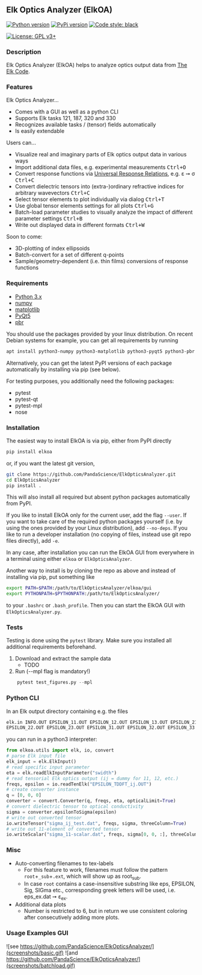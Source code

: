 ## Elk Optics Analyzer (ElkOA)
[![Python version](https://img.shields.io/pypi/pyversions/elkoa.svg?style=flat-square)](pypi.org/project/elkoa/)
[![PyPi version](https://img.shields.io/pypi/v/elkoa.svg?style=flat-square)](pypi.org/project/elkoa/)
[![Code style: black](https://img.shields.io/badge/code%20style-black-000000.svg?style=flat-square)](https://github.com/python/black)
<!-- [![License: GPL v3+](https://img.shields.io/github/license/PandaScience/ElkOpticsAnalyzer.svg?style=flat-square)](http://www.gnu.org/licenses/gpl-3.0) -->
[![License: GPL v3+](https://img.shields.io/pypi/l/elkoa.svg?style=flat-square)](http://www.gnu.org/licenses/gpl-3.0)

### Description
Elk Optics Analyzer (ElkOA) helps to analyze optics output data from 
[The Elk Code](http://elk.sourceforge.net).

### Features

Elk Optics Analyzer...

* Comes with a GUI as well as a python CLI
* Supports Elk tasks 121, 187, 320 and 330 
* Recognizes available tasks / (tensor) fields automatically
* Is easily extendable

Users can...

* Visualize real and imaginary parts of Elk optics output data in various ways
* Import additional data files, e.g. experimental measurements
  <kbd>Ctrl+O</kbd>
* Convert response functions via 
  [Universal Response Relations](https://arxiv.org/abs/1401.6800), e.g. ε ➙ σ
  <kbd>Ctrl+C</kbd>
* Convert dielectric tensors into (extra-)ordinary refractive
  indices for arbitrary wavevectors <kbd>Ctrl+C</kbd>
* Select tensor elements to plot individually via dialog <kbd>Ctrl+T</kbd>
* Use global tensor elements settings for all plots <kbd>Ctrl+G</kdb>
* Batch-load parameter studies to visually analyze the impact of different
  parameter settings <kbd>Ctrl+B</kbd>
* Write out displayed data in different formats <kbd>Ctrl+W</kbd>

Soon to come:

* 3D-plotting of index ellipsoids
* Batch-convert for a set of different q-points
* Sample/geometry-dependent (i.e. thin films) conversions of response functions

### Requirements
* [Python 3.x](https://www.python.org)
* [numpy](https://www.numpy.org/)
* [matplotlib](https://matplotlib.org)
* [PyQt5](http://pyqt.sourceforge.net/Docs/PyQt5/installation.html)
* [pbr](https://docs.openstack.org/pbr/latest/)

You should use the packages provided by your linux distribution. On recent 
Debian systems for example, you can get all requirements by running
```bash
apt install python3-numpy python3-matplotlib python3-pyqt5 python3-pbr
```

Alternatively, you can get the latest PyPI versions of each package
automatically by installing via pip (see below).

For testing purposes, you additionally need the following packages:
* pytest
* pytest-qt
* pytest-mpl
* nose

### Installation

The easiest way to install ElkOA is via pip, either from PyPI directly
```bash
pip install elkoa
```
or, if you want the latest git version, 
```bash
git clone https://github.com/PandaScience/ElkOpticsAnalyzer.git
cd ElkOpticsAnalyzer
pip install .
```
This will also install all required but absent python packages automatically
from PyPI.

If you like to install ElkOA only for the current user, add the flag `--user`.
If you want to take care of the required python packages yourself (i.e. by
using the ones provided by your Linux distribution), add `--no-deps`.  If you
like to run a developer installation (no copying of files, instead use git repo
files directly), add `-e`.

In any case, after installation you can run the ElkOA GUI from everywhere in a
terminal using either `elkoa` or `ElkOpticsAnalyzer`.

Another way to install is by cloning the repo as above and instead of
installing via pip, put something like
```bash
export PATH=$PATH:/path/to/ElkOpticsAnalyzer/elkoa/gui
export PYTHONPATH=$PYTHONPATH:/path/to/ElkOpticsAnalyzer/
```
to your `.bashrc` or `.bash_profile`. Then you can start the ElkOA GUI with
`ElkOpticsAnalyzer.py`.


### Tests

Testing is done using the `pytest` library. Make sure you installed all
additional requirements beforehand.

1. Download and extract the sample data
	- TODO
2. Run (--mpl flag is mandatory!)
```python
	pytest test_figures.py --mpl
```


### Python CLI

In an Elk output directory containing e.g. the files
```bash
elk.in INFO.OUT EPSILON_11.OUT EPSILON_12.OUT EPSILON_13.OUT EPSILON_21.OUT
EPSILON_22.OUT EPSILON_23.OUT EPSILON_31.OUT EPSILON_32.OUT EPSILON_33.OUT
```
you can run in a python3 interpreter:
```python
from elkoa.utils import elk, io, convert
# parse Elk input file
elk_input = elk.ElkInput()
# read specific input parameter
eta = elk.readElkInputParameter("swidth")
# read tensorial Elk optics output (ij = dummy for 11, 12, etc.)
freqs, epsilon = io.readTenElk("EPSILON_TDDFT_ij.OUT")
# create converter instance
q = [0, 0, 0]
converter = convert.Converter(q, freqs, eta, opticalLimit=True)
# convert dielectric tensor to optical conductivity
sigma = converter.epsilonToSigma(epsilon)
# write out converted tensor
io.writeTensor("sigma_ij_test.dat", freqs, sigma, threeColumn=True)
# write out 11-element of converted tensor
io.writeScalar("sigma_11-scalar.dat", freqs, sigma[0, 0, :], threeColumn=True)
```


### Misc

* Auto-converting filenames to tex-labels
  * For this feature to work, filenames must follow the pattern
    `root`+`_sub`+`.ext`, which will show up as root<sub>sub</sub>.
  *  In case `root` contains a case-insensitive substring like eps,
    EPSILON, Sig, SIGma etc., corresponding greek letters will be used,
    i.e. eps_ex.dat ➙ ε<sub>ex</sub>.
* Additional data plots
    * Number is restricted to 6, but in return we use consistent coloring after
      consecutively adding more plots.


### Usage Examples GUI
![see https://github.com/PandaScience/ElkOpticsAnalyzer/](screenshots/basic.gif)
![and https://github.com/PandaScience/ElkOpticsAnalyzer/](screenshots/batchload.gif)
